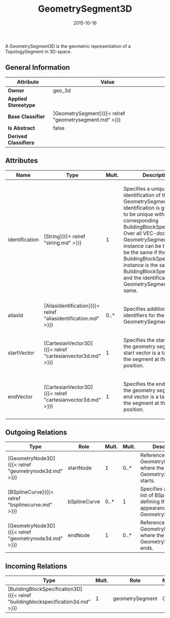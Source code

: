 ﻿---
title: GeometrySegment3D
toc: false
type: specs
date: "2015-10-16"
draft: false
specification: VEC
version: 1.1.2
documentType: "Recommendation"
elementType: Class
classes:
  - GeometrySegment3D
menu_name: vec-1.1.2
---
<p> A GeometrySegment3D is the geometric representation of a TopologySegment in 3D-space.      </p>

## General Information

| Attribute               | Value |
|-------------------------|-------|
| **Owner**               | geo_3d |
| **Applied Stereotype**  |   |
| **Base Classifier**     | [GeometrySegment]({{< relref "geometrysegment.md" >}})<br/>  |
| **Is Abstract**         | false |
| **Derived Classifiers** |   |

## Attributes
|  Name  |  Type  |  Mult.  |  Description  |  Owning Classifier  |
|--------|--------|---------|---------------|--------------|
|identification | [String]({{< relref "string.md" >}}) | 1 | <p> Specifies a unique identification of the GeometrySegment. The identification is guaranteed to be unique within the corresponding BuildingBlockSpecification. Over all VEC-documents a GeometrySegment-instance can be trusted to be the same if the BuildingBlockSpecification-instance is the same (see BuildingBlockSpecification) and the identification of the GeometrySegment is the same.      </p> | [GeometrySegment]({{< relref "geometrysegment.md" >}}) |
|aliasId | [AliasIdentification]({{< relref "aliasidentification.md" >}}) | 0..* | <p> Specifies additional identifiers for the GeometrySegment.      </p> | [GeometrySegment]({{< relref "geometrysegment.md" >}}) |
|startVector | [CartesianVector3D]({{< relref "cartesianvector3d.md" >}}) | 1 | <p>Specifies the start vector of the geometry segment. The start vector is a tangent to the segment at the start position. </p> | [GeometrySegment3D]({{< relref "geometrysegment3d.md" >}}) |
|endVector | [CartesianVector3D]({{< relref "cartesianvector3d.md" >}}) | 1 | <p>Specifies the end vector of the geometry segment. The end vector is a tangent to the segment at the end position. </p> | [GeometrySegment3D]({{< relref "geometrysegment3d.md" >}}) |

## Outgoing Relations
|    Type  |   Role   |   Mult.   |   Mult.   |   Description   |
|----------|----------|-----------|-----------|-----------------|
| [GeometryNode3D]({{< relref "geometrynode3d.md" >}}) | startNode | 1 | 0..* | References the GeometryNode3D where the GeometrySegment3D starts. |
| [BSplineCurve]({{< relref "bsplinecurve.md" >}}) | bSplineCurve | 0..* | 1 | Specifies an ordered list of BSplineCurves defining the 3D appearance of the GeometrySegment3D. |
| [GeometryNode3D]({{< relref "geometrynode3d.md" >}}) | endNode | 1 | 0..* | References the GeometryNode3D where the GeometrySegment3D ends. |
##  Incoming Relations
|    Type  |   Mult.  |   Role    |   Mult.   |   Description  |
|----------|----------|-----------|-----------|----------------|
| [BuildingBlockSpecification3D]({{< relref "buildingblockspecification3d.md" >}}) | 1 | geometrySegment | 0..* | Specifies the GeometrySegment3Ds defined by the BuildingBlockSpecification3D. |
